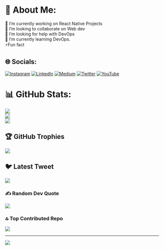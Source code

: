 # 💫 About Me:

🔭 I’m currently working on React Native Projects <br>👯 I’m looking to collaborate on Web dev <br>🤝 I’m looking for help with DevOps<br>🌱 I’m currently learning DevOps. <br>⚡Fun fact

## 🌐 Socials:

[![Instagram](https://img.shields.io/badge/Instagram-%23E4405F.svg?logo=Instagram&logoColor=white)](https://instagram.com/https://instagram.com/withbhavnish) [![LinkedIn](https://img.shields.io/badge/LinkedIn-%230077B5.svg?logo=linkedin&logoColor=white)](https://linkedin.com/in/https://linkedin.com/in/bhavnishbhardwaj) [![Medium](https://img.shields.io/badge/Medium-12100E?logo=medium&logoColor=white)](https://medium.com/@https://medium.com/withbhavnish) [![Twitter](https://img.shields.io/badge/Twitter-%231DA1F2.svg?logo=Twitter&logoColor=white)](https://twitter.com/https://twitter.com/mr_bhavnish) [![YouTube](https://img.shields.io/badge/YouTube-%23FF0000.svg?logo=YouTube&logoColor=white)](https://youtube.com/@https://www.youtube.com/c/bhavnish%20bhardwaj)

# 📊 GitHub Stats:

![](https://github-readme-stats.vercel.app/api?username=bhavnish15&theme=shades-of-purple&hide_border=true&include_all_commits=true&count_private=false)<br/>
![](https://github-readme-streak-stats.herokuapp.com/?user=bhavnish15&theme=shades-of-purple&hide_border=true)<br/>
![](https://github-readme-stats.vercel.app/api/top-langs/?username=bhavnish15&theme=shades-of-purple&hide_border=true&include_all_commits=true&count_private=false&layout=compact)

## 🏆 GitHub Trophies

![](https://github-profile-trophy.vercel.app/?username=bhavnish15&theme=radical&no-frame=true&no-bg=false&margin-w=4)

## 🐦 Latest Tweet

[![](https://gtce.itsvg.in/api?username=https://twitter.com/mr_bhavnish)](https://github.com/VishwaGauravIn/github-twitter-card-embed)

### ✍️ Random Dev Quote

![](https://quotes-github-readme.vercel.app/api?type=horizontal&theme=gruvbox)

### 🔝 Top Contributed Repo

![](https://github-contributor-stats.vercel.app/api?username=bhavnish15&limit=5&theme=onedark&combine_all_yearly_contributions=true)

---

[![](https://visitcount.itsvg.in/api?id=bhavnish15&icon=1&color=0)](https://visitcount.itsvg.in)

<!-- Proudly created with GPRM ( https://gprm.itsvg.in ) -->
